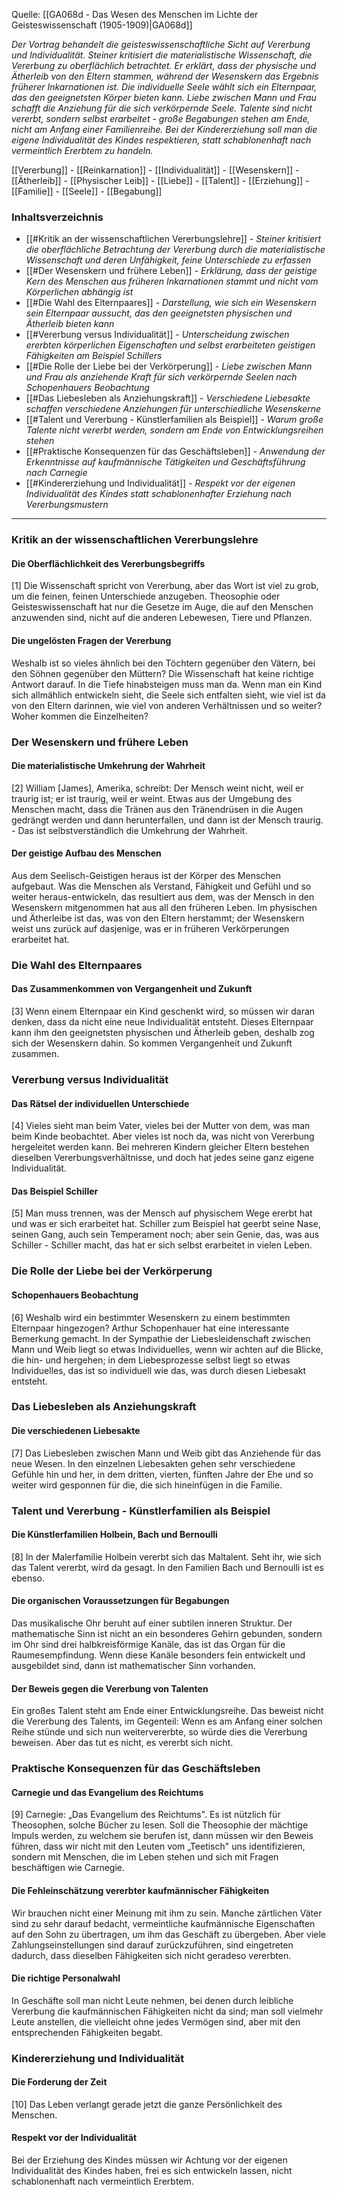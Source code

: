 Quelle: [[GA068d - Das Wesen des Menschen im Lichte der Geisteswissenschaft (1905-1909)|GA068d]]

_Der Vortrag behandelt die geisteswissenschaftliche Sicht auf Vererbung und Individualität. Steiner kritisiert die materialistische Wissenschaft, die Vererbung zu oberflächlich betrachtet. Er erklärt, dass der physische und Ätherleib von den Eltern stammen, während der Wesenskern das Ergebnis früherer Inkarnationen ist. Die individuelle Seele wählt sich ein Elternpaar, das den geeignetsten Körper bieten kann. Liebe zwischen Mann und Frau schafft die Anziehung für die sich verkörpernde Seele. Talente sind nicht vererbt, sondern selbst erarbeitet - große Begabungen stehen am Ende, nicht am Anfang einer Familienreihe. Bei der Kindererziehung soll man die eigene Individualität des Kindes respektieren, statt schablonenhaft nach vermeintlich Ererbtem zu handeln._

[[Vererbung]] - [[Reinkarnation]] - [[Individualität]] - [[Wesenskern]] - [[Ätherleib]] - [[Physischer Leib]] - [[Liebe]] - [[Talent]] - [[Erziehung]] - [[Familie]] - [[Seele]] - [[Begabung]]

### Inhaltsverzeichnis

- [[#Kritik an der wissenschaftlichen Vererbungslehre]] - _Steiner kritisiert die oberflächliche Betrachtung der Vererbung durch die materialistische Wissenschaft und deren Unfähigkeit, feine Unterschiede zu erfassen_
- [[#Der Wesenskern und frühere Leben]] - _Erklärung, dass der geistige Kern des Menschen aus früheren Inkarnationen stammt und nicht vom Körperlichen abhängig ist_
- [[#Die Wahl des Elternpaares]] - _Darstellung, wie sich ein Wesenskern sein Elternpaar aussucht, das den geeignetsten physischen und Ätherleib bieten kann_
- [[#Vererbung versus Individualität]] - _Unterscheidung zwischen ererbten körperlichen Eigenschaften und selbst erarbeiteten geistigen Fähigkeiten am Beispiel Schillers_
- [[#Die Rolle der Liebe bei der Verkörperung]] - _Liebe zwischen Mann und Frau als anziehende Kraft für sich verkörpernde Seelen nach Schopenhauers Beobachtung_
- [[#Das Liebesleben als Anziehungskraft]] - _Verschiedene Liebesakte schaffen verschiedene Anziehungen für unterschiedliche Wesenskerne_
- [[#Talent und Vererbung - Künstlerfamilien als Beispiel]] - _Warum große Talente nicht vererbt werden, sondern am Ende von Entwicklungsreihen stehen_
- [[#Praktische Konsequenzen für das Geschäftsleben]] - _Anwendung der Erkenntnisse auf kaufmännische Tätigkeiten und Geschäftsführung nach Carnegie_
- [[#Kindererziehung und Individualität]] - _Respekt vor der eigenen Individualität des Kindes statt schablonenhafter Erziehung nach Vererbungsmustern_

---

### Kritik an der wissenschaftlichen Vererbungslehre

#### Die Oberflächlichkeit des Vererbungsbegriffs

[1] Die Wissenschaft spricht von Vererbung, aber das Wort ist viel zu grob, um die feinen, feinen Unterschiede anzugeben. Theosophie oder Geisteswissenschaft hat nur die Gesetze im Auge, die auf den Menschen anzuwenden sind, nicht auf die anderen Lebewesen, Tiere und Pflanzen.

#### Die ungelösten Fragen der Vererbung

Weshalb ist so vieles ähnlich bei den Töchtern gegenüber den Vätern, bei den Söhnen gegenüber den Müttern? Die Wissenschaft hat keine richtige Antwort darauf. In die Tiefe hinabsteigen muss man da. Wenn man ein Kind sich allmählich entwickeln sieht, die Seele sich entfalten sieht, wie viel ist da von den Eltern darinnen, wie viel von anderen Verhältnissen und so weiter? Woher kommen die Einzelheiten?

### Der Wesenskern und frühere Leben

#### Die materialistische Umkehrung der Wahrheit

[2] William [James], Amerika, schreibt: Der Mensch weint nicht, weil er traurig ist; er ist traurig, weil er weint. Etwas aus der Umgebung des Menschen macht, dass die Tränen aus den Tränendrüsen in die Augen gedrängt werden und dann herunterfallen, und dann ist der Mensch traurig. - Das ist selbstverständlich die Umkehrung der Wahrheit.

#### Der geistige Aufbau des Menschen

Aus dem Seelisch-Geistigen heraus ist der Körper des Menschen aufgebaut. Was die Menschen als Verstand, Fähigkeit und Gefühl und so weiter heraus-entwickeln, das resultiert aus dem, was der Mensch in den Wesenskern mitgenommen hat aus all den früheren Leben. Im physischen und Ätherleibe ist das, was von den Eltern herstammt; der Wesenskern weist uns zurück auf dasjenige, was er in früheren Verkörperungen erarbeitet hat.

### Die Wahl des Elternpaares

#### Das Zusammenkommen von Vergangenheit und Zukunft

[3] Wenn einem Elternpaar ein Kind geschenkt wird, so müssen wir daran denken, dass da nicht eine neue Individualität entsteht. Dieses Elternpaar kann ihm den geeignetsten physischen und Ätherleib geben, deshalb zog sich der Wesenskern dahin. So kommen Vergangenheit und Zukunft zusammen.

### Vererbung versus Individualität

#### Das Rätsel der individuellen Unterschiede

[4] Vieles sieht man beim Vater, vieles bei der Mutter von dem, was man beim Kinde beobachtet. Aber vieles ist noch da, was nicht von Vererbung hergeleitet werden kann. Bei mehreren Kindern gleicher Eltern bestehen dieselben Vererbungsverhältnisse, und doch hat jedes seine ganz eigene Individualität.

#### Das Beispiel Schiller

[5] Man muss trennen, was der Mensch auf physischem Wege ererbt hat und was er sich erarbeitet hat. Schiller zum Beispiel hat geerbt seine Nase, seinen Gang, auch sein Temperament noch; aber sein Genie, das, was aus Schiller - Schiller macht, das hat er sich selbst erarbeitet in vielen Leben.

### Die Rolle der Liebe bei der Verkörperung

#### Schopenhauers Beobachtung

[6] Weshalb wird ein bestimmter Wesenskern zu einem bestimmten Elternpaar hingezogen? Arthur Schopenhauer hat eine interessante Bemerkung gemacht. In der Sympathie der Liebesleidenschaft zwischen Mann und Weib liegt so etwas Individuelles, wenn wir achten auf die Blicke, die hin- und hergehen; in dem Liebesprozesse selbst liegt so etwas Individuelles, das ist so individuell wie das, was durch diesen Liebesakt entsteht.

### Das Liebesleben als Anziehungskraft

#### Die verschiedenen Liebesakte

[7] Das Liebesleben zwischen Mann und Weib gibt das Anziehende für das neue Wesen. In den einzelnen Liebesakten gehen sehr verschiedene Gefühle hin und her, in dem dritten, vierten, fünften Jahre der Ehe und so weiter wird gesponnen für die, die sich hineinfügen in die Familie.

### Talent und Vererbung - Künstlerfamilien als Beispiel

#### Die Künstlerfamilien Holbein, Bach und Bernoulli

[8] In der Malerfamilie Holbein vererbt sich das Maltalent. Seht ihr, wie sich das Talent vererbt, wird da gesagt. In den Familien Bach und Bernoulli ist es ebenso.

#### Die organischen Voraussetzungen für Begabungen

Das musikalische Ohr beruht auf einer subtilen inneren Struktur. Der mathematische Sinn ist nicht an ein besonderes Gehirn gebunden, sondern im Ohr sind drei halbkreisförmige Kanäle, das ist das Organ für die Raumesempfindung. Wenn diese Kanäle besonders fein entwickelt und ausgebildet sind, dann ist mathematischer Sinn vorhanden.

#### Der Beweis gegen die Vererbung von Talenten

Ein großes Talent steht am Ende einer Entwicklungsreihe. Das beweist nicht die Vererbung des Talents, im Gegenteil: Wenn es am Anfang einer solchen Reihe stünde und sich nun weitervererbte, so würde dies die Vererbung beweisen. Aber das tut es nicht, es vererbt sich nicht.

### Praktische Konsequenzen für das Geschäftsleben

#### Carnegie und das Evangelium des Reichtums

[9] Carnegie: „Das Evangelium des Reichtums". Es ist nützlich für Theosophen, solche Bücher zu lesen. Soll die Theosophie der mächtige Impuls werden, zu welchem sie berufen ist, dann müssen wir den Beweis führen, dass wir nicht mit den Leuten vom „Teetisch" uns identifizieren, sondern mit Menschen, die im Leben stehen und sich mit Fragen beschäftigen wie Carnegie.

#### Die Fehleinschätzung vererbter kaufmännischer Fähigkeiten

Wir brauchen nicht einer Meinung mit ihm zu sein. Manche zärtlichen Väter sind zu sehr darauf bedacht, vermeintliche kaufmännische Eigenschaften auf den Sohn zu übertragen, um ihm das Geschäft zu übergeben. Aber viele Zahlungseinstellungen sind darauf zurückzuführen, sind eingetreten dadurch, dass dieselben Fähigkeiten sich nicht geradeso vererbten.

#### Die richtige Personalwahl

In Geschäfte soll man nicht Leute nehmen, bei denen durch leibliche Vererbung die kaufmännischen Fähigkeiten nicht da sind; man soll vielmehr Leute anstellen, die vielleicht ohne jedes Vermögen sind, aber mit den entsprechenden Fähigkeiten begabt.

### Kindererziehung und Individualität

#### Die Forderung der Zeit

[10] Das Leben verlangt gerade jetzt die ganze Persönlichkeit des Menschen.

#### Respekt vor der Individualität

Bei der Erziehung des Kindes müssen wir Achtung vor der eigenen Individualität des Kindes haben, frei es sich entwickeln lassen, nicht schablonenhaft nach vermeintlich Ererbtem.